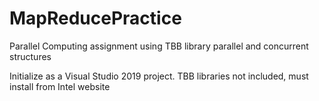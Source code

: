 # MapReducePractice
Parallel Computing assignment using TBB library parallel and concurrent structures

Initialize as a Visual Studio 2019 project. TBB libraries not included, must install from Intel website
